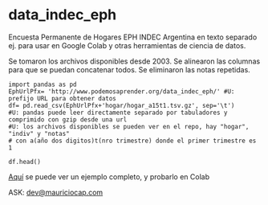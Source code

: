 # data_indec_eph

Encuesta Permanente de Hogares EPH INDEC Argentina en texto separado ej. para usar en Google Colab y otras herramientas de ciencia de datos.

Se tomaron los archivos disponibles desde 2003. Se alinearon las columnas para que se puedan concatenar todos. Se eliminaron las notas repetidas.

~~~
import pandas as pd
EphUrlPfx= 'http://www.podemosaprender.org/data_indec_eph/' #U: prefijo URL para obtener datos
df= pd.read_csv(EphUrlPfx+'hogar/hogar_a15t1.tsv.gz', sep='\t') 
#U: pandas puede leer directamente separado por tabuladores y comprimido con gzip desde una url
#U: los archivos disponibles se pueden ver en el repo, hay "hogar", "indiv" y "notas" 
# con a(año dos digitos)t(nro trimestre) donde el primer trimestre es 1

df.head()
~~~

[Aquí](https://github.com/podemosaprender/data_indec_eph/blob/master/ejemplos/eph_tutorial_0.ipynb) se puede ver un ejemplo completo, y probarlo en Colab

ASK: dev@mauriciocap.com
